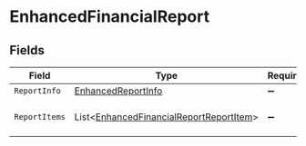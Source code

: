 # EnhancedFinancialReport


## Fields

| Field                                                                                               | Type                                                                                                | Required                                                                                            | Description                                                                                         |
| --------------------------------------------------------------------------------------------------- | --------------------------------------------------------------------------------------------------- | --------------------------------------------------------------------------------------------------- | --------------------------------------------------------------------------------------------------- |
| `ReportInfo`                                                                                        | [EnhancedReportInfo](../../models/shared/EnhancedReportInfo.md)                                     | :heavy_minus_sign:                                                                                  | N/A                                                                                                 |
| `ReportItems`                                                                                       | List<[EnhancedFinancialReportReportItem](../../models/shared/EnhancedFinancialReportReportItem.md)> | :heavy_minus_sign:                                                                                  | An array of report items.                                                                           |